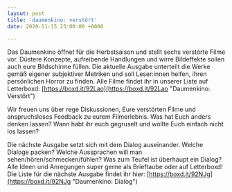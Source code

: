 ```yaml
---
layout: post
title: 'daumenkino: verstört'
date: 2020-11-15 23:00:00 +0000

---
```

Das Daumenkino öffnet für die Herbstsaison und stellt sechs verstörte Filme vor. Düstere Konzepte, aufreibende Handlungen und wirre Bildeffekte sollen auch eure Bildschirme füllen. Die aktuelle Ausgabe unterteilt die Werke gemäß eigener subjektiver Metriken und soll Leser:innen helfen, ihren persönlichen Horror zu finden. Alle Filme findet ihr in unserer Liste auf Letterboxd: [https://boxd.it/92Lao](https://boxd.it/92Lao "Daumenkino: Verstört")

Wir freuen uns über rege Diskussionen, Eure verstörten Filme und anspruchsloses Feedback zu eurem Filmerlebnis. Was hat Euch anders denken lassen? Wann habt ihr euch gegruselt und wollte Euch einfach nicht los lassen?

Die nächste Ausgabe setzt sich mit dem Dialog auseinander. Welche Dialoge packen? Welche Aussprachen will man sehen/hören/schmecken/fühlen? Was zum Teufel ist überhaupt ein Dialog? Alle Ideen und Anregungen super gerne als Brieftaube oder auf Letterboxd! Die Liste für die nächste Ausgabe findet ihr hier: [https://boxd.it/92NJg](https://boxd.it/92NJg "Daumenkino: Dialog") 